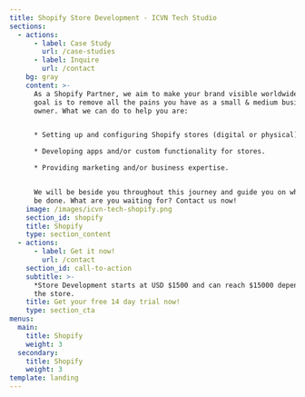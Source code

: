 ```yaml
---
title: Shopify Store Development - ICVN Tech Studio
sections:
  - actions:
      - label: Case Study
        url: /case-studies
      - label: Inquire
        url: /contact
    bg: gray
    content: >-
      As a Shopify Partner, we aim to make your brand visible worldwide. Our
      goal is to remove all the pains you have as a small & medium business
      owner. What we can do to help you are:


      * Setting up and configuring Shopify stores (digital or physical)

      * Developing apps and/or custom functionality for stores.

      * Providing marketing and/or business expertise.


      We will be beside you throughout this journey and guide you on what has to
      be done. What are you waiting for? Contact us now!
    image: /images/icvn-tech-shopify.png
    section_id: shopify
    title: Shopify
    type: section_content
  - actions:
      - label: Get it now!
        url: /contact
    section_id: call-to-action
    subtitle: >-
      *Store Development starts at USD $1500 and can reach $15000 depending on
      the store.
    title: Get your free 14 day trial now!
    type: section_cta
menus:
  main:
    title: Shopify
    weight: 3
  secondary:
    title: Shopify
    weight: 3
template: landing
---
```


